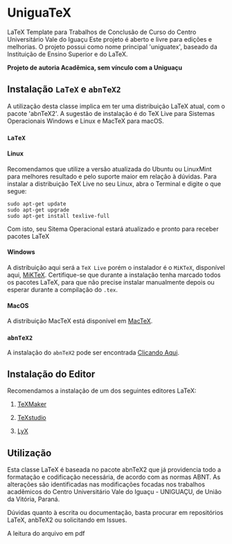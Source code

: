 # UniguaTeX
LaTeX Template para Trabalhos de Conclusão de Curso do Centro Universitário Vale do Iguaçu
Este projeto é aberto e livre para edições e melhorias.
O projeto possui como nome principal 'uniguatex', baseado da Instituição de Ensino Superior e do LaTeX.

**Projeto de autoria Acadêmica, sem vínculo com a Uniguaçu**

## Instalação `LaTeX` e `abnTeX2`

A utilização desta classe implica em ter uma distribuição LaTeX atual, com o pacote 'abnTeX2'. A sugestão de instalação é do TeX Live para Sistemas Operacionais Windows e Linux e MacTeX para macOS.

### `LaTeX`

#### Linux

Recomendamos que utilize a versão atualizada do Ubuntu ou LinuxMint para melhores resultado e pelo suporte maior em relação à dúvidas.
Para instalar a distribuição TeX Live no seu Linux, abra o Terminal e digite o que segue:
```
sudo apt-get update
sudo apt-get upgrade
sudo apt-get install texlive-full

```
Com isto, seu Sitema Operacional estará atualizado e pronto para receber pacotes LaTeX

#### Windows

A distribuição aqui será a `TeX Live` porém o instalador é o `MiKTeX`, disponível aqui, [MiKTeX](https://miktex.org/download).
Certifique-se que durante a instalação tenha marcado todos os pacotes LaTeX, para que não precise instalar manualmente depois ou esperar durante a compilação do `.tex`.

#### MacOS

A distribuição MacTeX está disponível em [MacTeX](https://tug.org/mactex/mactex-download.html).

### `abnTeX2`

A instalação do `abnTeX2` pode ser encontrada [Clicando Aqui](https://github.com/abntex/abntex2/wiki/Instalacao).

## Instalação do Editor

Recomendamos a instalação de um dos seguintes editores LaTeX:

1.  [TeXMaker](https://www.xm1math.net/texmaker/)

2.  [TeXstudio](https://www.texstudio.org/)

3.  [LyX](https://www.lyx.org/Download)

## Utilização

Esta classe LaTeX é baseada no pacote abnTeX2 que já providencia todo a formatação e codificação necessária, de acordo com as normas ABNT. As alterações são identificadas nas modificações focadas nos trabalhos acadêmicos do Centro Universitário Vale do Iguaçu - UNIGUAÇU, de União da Vitória, Paraná.

Dúvidas quanto à escrita ou documentação, basta procurar em repositórios LaTeX, anbTeX2 ou solicitando em Issues.

A leitura do arquivo em pdf 

